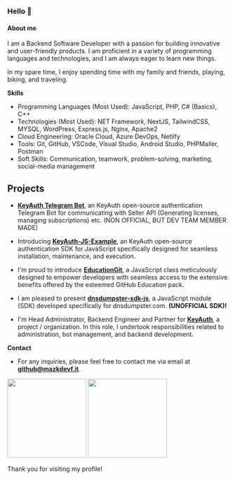 ### Hello 👋


#### **About me**

I am a Backend Software Developer with a passion for building innovative and user-friendly products. I am proficient in a variety of programming languages and technologies, and I am always eager to learn new things.

In my spare time, I enjoy spending time with my family and friends, playing, biking, and traveling.

**Skills**

- Programming Languages (Most Used): JavaScript, PHP, C# (Basics), C++
- Technologies (Most Used): NET Framework, NextJS, TailwindCSS, MYSQL, WordPress, Express.js, Nginx, Apache2
- Cloud Engineering: Oracle Cloud, Azure DevOps, Netlify
- Tools: Git, GitHub, VSCode, Visual Studio, Android Studio, PHPMailer, Postman
- Soft Skills: Communication, teamwork, problem-solving, marketing, social-media management

## Projects

* **[KeyAuth Telegram Bot](https://github.com/mazkdevf/keyauth-telegram-bot/)**, an KeyAuth open-source authentication Telegram Bot for communicating with Seller API (Generating licenses, managing subscriptions) etc. (NON OFFICIAL, BUT DEV TEAM MEMBER MADE)

* Introducing **[KeyAuth-JS-Example](https://github.com/mazkdevf/KeyAuth-JS-Example)**, an KeyAuth open-source authentication SDK for JavaScript specifically designed for seamless installation, maintenance, and execution. 

* I'm proud to introduce **[EducationGit](https://github.com/mazkdevf/EducationGit)**, a JavaScript class meticulously designed to empower developers with seamless access to the extensive benefits offered by the esteemed GitHub Education pack.

* I am pleased to present **[dnsdumpster-sdk-js](https://github.com/mazkdevf/dnsdumpster-sdk-js)**, a JavaScript module (SDK) developed specifically for dnsdumpster.com. **(UNOFFICIAL SDK)!**

* I'm Head Administrator, Backend Engineer and Partner for **[KeyAuth](https://github.com/KeyAuth)**, a project / organization. In this role, I undertook responsibilities related to administration, bot management, and backend development.

**Contact**
* For any inquiries, please feel free to contact me via email at **github@mazkdevf.it**.

<p>
  <img height="180em" src="https://github-readme-stats.vercel.app/api?username=mazkdevf&show_icons=true&hide_border=true&&count_private=true&include_all_commits=true&custom_title=mazkdevf%27s%20Github%20Statistics&theme=github_dark" />
  <img height="180em" src="https://github-readme-stats.vercel.app/api/top-langs/?username=mazkdevf&exclude_repo=KNN-Image-Classification&show_icons=true&hide_border=true&layout=compact&langs_count=8&theme=github_dark"/>
</p>

Thank you for visiting my profile!
